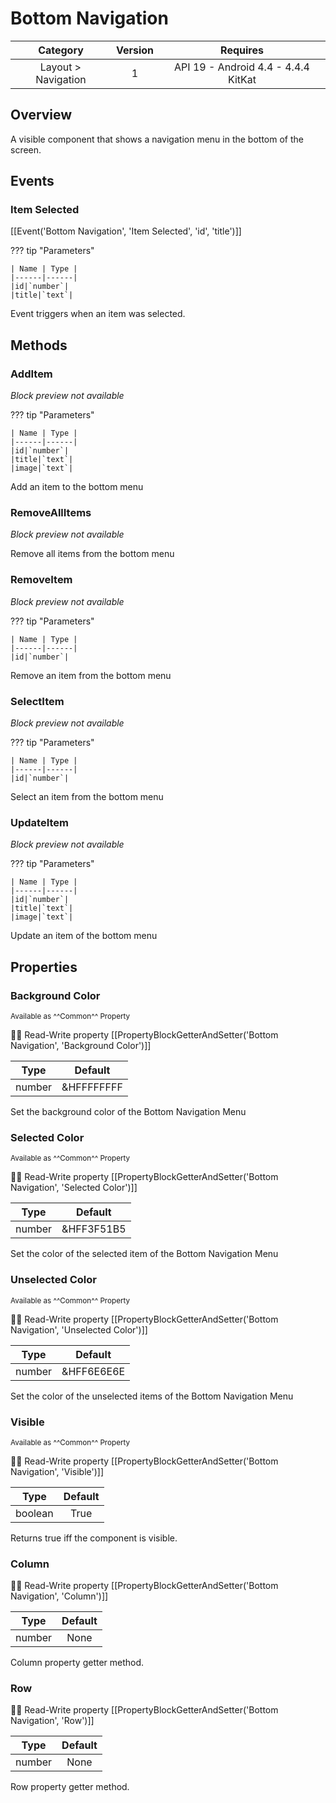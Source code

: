 # Bottom Navigation

| Category | Version | Requires |
|:--------:|:-------:|:--------:|
|Layout > Navigation|1|API 19 - Android 4.4 - 4.4.4 KitKat|

## Overview

A visible component that shows a navigation menu in the bottom of the screen.

## Events

### Item Selected

[[Event('Bottom Navigation', 'Item Selected', 'id', 'title')]]

??? tip "Parameters"

    | Name | Type |
    |------|------|
    |id|`number`|
    |title|`text`|


Event triggers when an item was selected.

## Methods

### AddItem

_Block preview not available_

??? tip "Parameters"

    | Name | Type |
    |------|------|
    |id|`number`|
    |title|`text`|
    |image|`text`|


Add an item to the bottom menu

### RemoveAllItems

_Block preview not available_

Remove all items from the bottom menu

### RemoveItem

_Block preview not available_

??? tip "Parameters"

    | Name | Type |
    |------|------|
    |id|`number`|


Remove an item from the bottom menu

### SelectItem

_Block preview not available_

??? tip "Parameters"

    | Name | Type |
    |------|------|
    |id|`number`|


Select an item from the bottom menu

### UpdateItem

_Block preview not available_

??? tip "Parameters"

    | Name | Type |
    |------|------|
    |id|`number`|
    |title|`text`|
    |image|`text`|


Update an item of the bottom menu

## Properties

### Background Color

<small>Available as ^^Common^^ Property</small>

:eyes::pencil: Read-Write property
[[PropertyBlockGetterAndSetter('Bottom Navigation', 'Background Color')]]

| Type | Default |
|:----:|:-------:|
|number|&HFFFFFFFF|

Set the background color of the Bottom Navigation Menu

### Selected Color

<small>Available as ^^Common^^ Property</small>

:eyes::pencil: Read-Write property
[[PropertyBlockGetterAndSetter('Bottom Navigation', 'Selected Color')]]

| Type | Default |
|:----:|:-------:|
|number|&HFF3F51B5|

Set the color of the selected item of the Bottom Navigation Menu

### Unselected Color

<small>Available as ^^Common^^ Property</small>

:eyes::pencil: Read-Write property
[[PropertyBlockGetterAndSetter('Bottom Navigation', 'Unselected Color')]]

| Type | Default |
|:----:|:-------:|
|number|&HFF6E6E6E|

Set the color of the unselected items of the Bottom Navigation Menu

### Visible

<small>Available as ^^Common^^ Property</small>

:eyes::pencil: Read-Write property
[[PropertyBlockGetterAndSetter('Bottom Navigation', 'Visible')]]

| Type | Default |
|:----:|:-------:|
|boolean|True|

Returns true iff the component is visible.

### Column

:eyes::pencil: Read-Write property
[[PropertyBlockGetterAndSetter('Bottom Navigation', 'Column')]]

| Type | Default |
|:----:|:-------:|
|number|None|

Column property getter method.

### Row

:eyes::pencil: Read-Write property
[[PropertyBlockGetterAndSetter('Bottom Navigation', 'Row')]]

| Type | Default |
|:----:|:-------:|
|number|None|

Row property getter method.